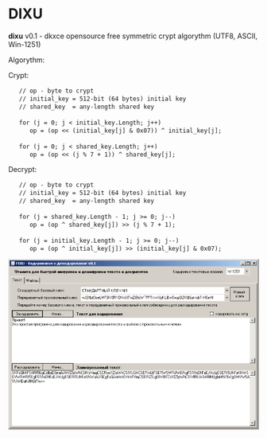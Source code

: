 # DIXU

**dixu** v0.1 - dkxce opensource free symmetric crypt algorythm (UTF8, ASCII, Win-1251)

Algorythm:
 
   Crypt:  
   
       // op - byte to crypt
       // initial_key = 512-bit (64 bytes) initial key
       // shared_key  = any-length shared key
       
       for (j = 0; j < initial_key.Length; j++)
          op = (op << (initial_key[j] & 0x07)) ^ initial_key[j];
          
       for (j = 0; j < shared_key.Length; j++)
          op = (op << (j % 7 + 1)) ^ shared_key[j];
          
   Decrypt:    
   
       // op - byte to crypt
       // initial_key = 512-bit (64 bytes) initial key
       // shared_key  = any-length shared key
       
       for (j = shared_key.Length - 1; j >= 0; j--)
          op = (op ^ shared_key[j]) >> (j % 7 + 1);
          
       for (j = initial_key.Length - 1; j >= 0; j--)
          op = (op ^ initial_key[j]) >> (initial_key[j] & 0x07);
   

<img src="window.png"/>
